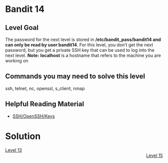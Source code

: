 <html>
<h1>Bandit 14</h1>

<h2 id="level-goal">Level Goal</h2>
<p>The password for the next level is stored in
<strong>/etc/bandit_pass/bandit14 and can only be read by user
bandit14</strong>. For this level, you don’t get the next password, but you
get a private SSH key that can be used to log into the next level.
<strong>Note:</strong> <strong>localhost</strong> is a hostname that refers to the machine
you are working on</p>

<h2 id="commands-you-may-need-to-solve-this-level">Commands you may need to solve this level</h2>
<p>ssh, telnet, nc, openssl, s_client, nmap</p>

<h2 id="helpful-reading-material">Helpful Reading Material</h2>
<ul>
  <li><a href="https://help.ubuntu.com/community/SSH/OpenSSH/Keys">SSH/OpenSSH/Keys</a></li>
</ul>


<h1>Solution</h1>
<div style="text-align: left"><a href="bandit13.md">Level 13</a></div>
<div style="text-align: right"><a href="bandit15.md">Level 15</a></div>
</html>

